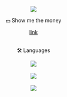 <div align='center'>
  <img src="https://capsule-render.vercel.app/api?type=waving&color=auto&height=200&section=header&text=YeongGeun&fontSize=90" />
  <p>💵 Show me the money</p>
  <a href="https://tensecgames.com">link</a><br><br>
  <p>🛠 Languages</p>
  <img src="https://img.shields.io/badge/Python-3776AB?style=flat&logo=Python&logoColor=white" />
  <br><br><a href="https://github.com/syg0203"><img src="https://hits.seeyoufarm.com/api/count/incr/badge.svg?url=https%3A%2F%2Fgithub.com%2Fsyg0203&count_bg=%2379C83D&title_bg=%23555555&icon=&icon_color=%23E7E7E7&title=hits&edge_flat=false"/></a>
 <br><br><img src="https://github-readme-stats.vercel.app/api/top-langs/?username=syg0203&layout=compact">
</div>

<!--
**syg0203/syg0203** is a ✨ _special_ ✨ repository because its `README.md` (this file) appears on your GitHub profile.

Here are some ideas to get you started:

- 🔭 I’m currently working on ...
- 🌱 I’m currently learning ...
- 👯 I’m looking to collaborate on ...
- 🤔 I’m looking for help with ...
- 💬 Ask me about ...
- 📫 How to reach me: ...
- 😄 Pronouns: ...
- ⚡ Fun fact: ...
-->
